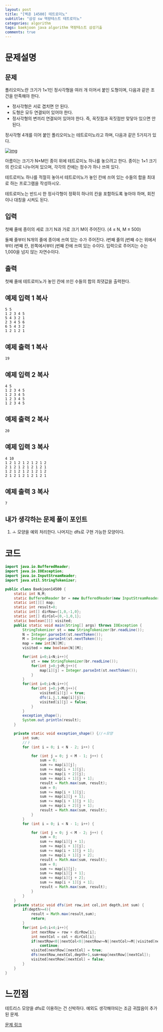 ```yaml
---
layout: post
title: "[백준 14500] 테트로미노"
subtitle: "삼성 sw 역량테스트 테트로미노"
categories: algorithm
tags: baekjoon java algorithm 역량테스트 삼성기출
comments: true
---
```


# 문제설명

## 문제

폴리오미노란 크기가 1×1인 정사각형을 여러 개 이어서 붙인 도형이며, 다음과 같은 조건을 만족해야 한다.

- 정사각형은 서로 겹치면 안 된다.
- 도형은 모두 연결되어 있어야 한다.
- 정사각형의 변끼리 연결되어 있어야 한다. 즉, 꼭짓점과 꼭짓점만 맞닿아 있으면 안 된다.

정사각형 4개를 이어 붙인 폴리오미노는 테트로미노라고 하며, 다음과 같은 5가지가 있다.

[![img](https://onlinejudgeimages.s3-ap-northeast-1.amazonaws.com/problem/14500/1.png)](https://commons.wikimedia.org/wiki/File:All_5_free_tetrominoes.svg)

아름이는 크기가 N×M인 종이 위에 테트로미노 하나를 놓으려고 한다. 종이는 1×1 크기의 칸으로 나누어져 있으며, 각각의 칸에는 정수가 하나 쓰여 있다.

테트로미노 하나를 적절히 놓아서 테트로미노가 놓인 칸에 쓰여 있는 수들의 합을 최대로 하는 프로그램을 작성하시오.

테트로미노는 반드시 한 정사각형이 정확히 하나의 칸을 포함하도록 놓아야 하며, 회전이나 대칭을 시켜도 된다.

## 입력

첫째 줄에 종이의 세로 크기 N과 가로 크기 M이 주어진다. (4 ≤ N, M ≤ 500)

둘째 줄부터 N개의 줄에 종이에 쓰여 있는 수가 주어진다. i번째 줄의 j번째 수는 위에서부터 i번째 칸, 왼쪽에서부터 j번째 칸에 쓰여 있는 수이다. 입력으로 주어지는 수는 1,000을 넘지 않는 자연수이다.

## 출력

첫째 줄에 테트로미노가 놓인 칸에 쓰인 수들의 합의 최댓값을 출력한다.

## 예제 입력 1 복사

```
5 5
1 2 3 4 5
5 4 3 2 1
2 3 4 5 6
6 5 4 3 2
1 2 1 2 1
```

## 예제 출력 1 복사

```
19
```

## 예제 입력 2 복사

```
4 5
1 2 3 4 5
1 2 3 4 5
1 2 3 4 5
1 2 3 4 5
```

## 예제 출력 2 복사

```
20
```

## 예제 입력 3 복사

```
4 10
1 2 1 2 1 2 1 2 1 2
2 1 2 1 2 1 2 1 2 1
1 2 1 2 1 2 1 2 1 2
2 1 2 1 2 1 2 1 2 1
```

## 예제 출력 3 복사

```
7
```

## 내가 생각하는 문제 풀이 포인트

1. ㅗ 모양을 예외 처리한다. 나머지는 dfs로 구현 가능한 모양이다.

# 코드

~~~java
import java.io.BufferedReader;
import java.io.IOException;
import java.io.InputStreamReader;
import java.util.StringTokenizer;

public class Baekjoon14500 {
    static int N,M;
    static BufferedReader br = new BufferedReader(new InputStreamReader(System.in));
    static int[][] map;
    static int result=0;
    static int[] dirRow={1,0,-1,0};
    static int[] dirCol={0,-1,0,1};
    static boolean[][] visited;
    public static void main(String[] args) throws IOException {
        StringTokenizer st = new StringTokenizer(br.readLine());
        N = Integer.parseInt(st.nextToken());
        M = Integer.parseInt(st.nextToken());
        map = new int[N][M];
        visited = new boolean[N][M];

        for(int i=0;i<N;i++){
            st = new StringTokenizer(br.readLine());
            for(int j=0;j<M;j++){
                map[i][j] = Integer.parseInt(st.nextToken());
            }
        }
        for(int i=0;i<N;i++){
            for(int j=0;j<M;j++){
                visited[i][j] = true;
                dfs(i,j,1,map[i][j]);
                visited[i][j] = false;
            }
        }
        exception_shape();
        System.out.println(result);
    }

    private static void exception_shape() {//ㅗ모양
        int sum;
        //ㅏ
        for (int i = 0; i < N - 2; i++) {

            for (int j = 0; j < M - 1; j++) {
                sum = 0;
                sum += map[i][j];
                sum += map[i + 1][j];
                sum += map[i + 2][j];
                sum += map[i + 1][j + 1];
                result = Math.max(sum, result);
                sum = 0;
                sum += map[i + 1][j];
                sum += map[i][j + 1];
                sum += map[i + 1][j + 1];
                sum += map[i + 2][j + 1];
                result = Math.max(sum, result);
            }
        }
        for (int i = 0; i < N - 1; i++) {

            for (int j = 0; j < M - 2; j++) {
                sum = 0;
                sum += map[i][j + 1];
                sum += map[i + 1][j];
                sum += map[i + 1][j + 1];
                sum += map[i + 1][j + 2];
                result = Math.max(sum, result);
                sum = 0;
                sum += map[i][j];
                sum += map[i][j + 1];
                sum += map[i][j + 2];
                sum += map[i + 1][j + 1];
                result = Math.max(sum, result);
            }
        }
    }
    private static void dfs(int row,int col,int depth,int sum) {
        if(depth>=4){
            result = Math.max(result,sum);
            return;
        }
        for(int i=0;i<4;i++){
            int nextRow = row + dirRow[i];
            int nextCol = col + dirCol[i];
            if(nextRow<0||nextCol<0||nextRow>=N||nextCol>=M||visited[nextRow][nextCol])
                continue;
            visited[nextRow][nextCol] = true;
            dfs(nextRow,nextCol,depth+1,sum+map[nextRow][nextCol]);
            visited[nextRow][nextCol] = false;
        }
    }
}

~~~



# 느낀점

테트리스 모양을 dfs로 이용하는 건 신박하다. 예외도 생각해야되는 조금 귀찮음이 추가된 문제.



[문제 링크](https://www.acmicpc.net/problem/14500)

